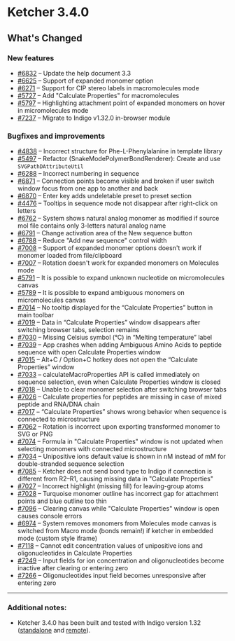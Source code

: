 
# Ketcher 3.4.0

## What's Changed

### New features
- [#6832](https://github.com/epam/ketcher/issues/6832) – Update the help document 3.3
- [#6625](https://github.com/epam/ketcher/issues/6625) – Support of expanded monomer option
- [#6271](https://github.com/epam/ketcher/issues/6271) – Support for CIP stereo labels in macromolecules mode
- [#5727](https://github.com/epam/ketcher/issues/5727) – Add "Calculate Properties" for macromolecules
- [#5797](https://github.com/epam/ketcher/issues/5797) – Highlighting attachment point of expanded monomers on hover in micromolecules mode
- [#7237](https://github.com/epam/ketcher/issues/7237) – Migrate to Indigo v1.32.0 in-browser module

### Bugfixes and improvements
- [#4838](https://github.com/epam/ketcher/issues/4838) – Incorrect structure for Phe-L-Phenylalanine in template library
- [#5497](https://github.com/epam/ketcher/issues/5497) – Refactor (SnakeModePolymerBondRenderer): Create and use `SVGPathDAttributeUtil`
- [#6288](https://github.com/epam/ketcher/issues/6288) – Incorrect numbering in sequence
- [#6871](https://github.com/epam/ketcher/issues/6871) – Connection points become visible and broken if user switch window focus from one app to another and back
- [#6870](https://github.com/epam/ketcher/issues/6870) – Enter key adds undeletable preset to preset section
- [#4476](https://github.com/epam/ketcher/issues/4476) – Tooltips in sequence mode not disappear after right-click on letters
- [#6762](https://github.com/epam/ketcher/issues/6762) – System shows natural analog monomer as modified if source mol file contains only 3-letters natural analog name
- [#6791](https://github.com/epam/ketcher/issues/6791) – Change activation area of the New sequence button
- [#6788](https://github.com/epam/ketcher/issues/6788) – Reduce "Add new sequence" control width
- [#7008](https://github.com/epam/ketcher/issues/7008) – Support of expanded monomer options doesn't work if monomer loaded from file/clipboard
- [#7007](https://github.com/epam/ketcher/issues/7007) – Rotation doesn't work for expanded monomers on Molecules mode
- [#5791](https://github.com/epam/ketcher/issues/5791) – It is possible to expand unknown nucleotide on micromolecules canvas
- [#5789](https://github.com/epam/ketcher/issues/5789) – It is possible to expand ambiguous monomers on micromolecules canvas
- [#7014](https://github.com/epam/ketcher/issues/7014) – No tooltip displayed for the “Calculate Properties” button in main toolbar
- [#7019](https://github.com/epam/ketcher/issues/7019) – Data in “Calculate Properties” window disappears after switching browser tabs, selection remains
- [#7030](https://github.com/epam/ketcher/issues/7030) – Missing Celsius symbol (°C) in “Melting temperature” label
- [#7039](https://github.com/epam/ketcher/issues/7039) – App crashes when adding Ambiguous Amino Acids to peptide sequence with open Calculate Properties window
- [#7015](https://github.com/epam/ketcher/issues/7015) – Alt+C / Option+C hotkey does not open the “Calculate Properties” window
- [#7033](https://github.com/epam/ketcher/issues/7033) – calculateMacroProperties API is called immediately on sequence selection, even when Calculate Properties window is closed
- [#7018](https://github.com/epam/ketcher/issues/7018) – Unable to clear monomer selection after switching browser tabs
- [#7026](https://github.com/epam/ketcher/issues/7026) – Calculate properties for peptides are missing in case of mixed peptide and RNA/DNA chain
- [#7017](https://github.com/epam/ketcher/issues/7017) – “Calculate Properties” shows wrong behavior when sequence is connected to microstructure
- [#7062](https://github.com/epam/ketcher/issues/7062) – Rotation is incorrect upon exporting transformed monomer to SVG or PNG
- [#7074](https://github.com/epam/ketcher/issues/7074) – Formula in "Calculate Properties" window is not updated when selecting monomers with connected microstructure
- [#7034](https://github.com/epam/ketcher/issues/7034) – Unipositive ions default value is shown in nM instead of mM for double-stranded sequence selection
- [#7085](https://github.com/epam/ketcher/issues/7085) – Ketcher does not send bond type to Indigo if connection is different from R2–R1, causing missing data in "Calculate Properties"
- [#7027](https://github.com/epam/ketcher/issues/7027) – Incorrect highlight (missing fill) for leaving-group atoms
- [#7028](https://github.com/epam/ketcher/issues/7028) – Turquoise monomer outline has incorrect gap for attachment points and blue outline too thin
- [#7096](https://github.com/epam/ketcher/issues/7096) – Clearing canvas while "Calculate Properties" window is open causes console errors
- [#6974](https://github.com/epam/ketcher/issues/6974) – System removes monomers from Molecules mode canvas is switched from Macro mode (bonds remain!) if ketcher in embedded mode (custom style iframe)
- [#7118](https://github.com/epam/ketcher/issues/7118) – Cannot edit concentration values of unipositive ions and oligonucleotides in Calculate Properties
- [#7249](https://github.com/epam/ketcher/issues/7249) – Input fields for ion concentration and oligonucleotides become inactive after clearing or entering zero
- [#7266](https://github.com/epam/ketcher/issues/7266) – Oligonucleotides input field becomes unresponsive after entering zero

---

### Additional notes:
- Ketcher 3.4.0 has been built and tested with Indigo version 1.32 ([standalone](https://www.npmjs.com/package/indigo-ketcher/v/1.32.0) and [remote](https://hub.docker.com/layers/epmlsop/indigo-service/1.32.0/images/sha256-d739c8474cea3051354e306320235037a55ab91b207e07eef45f8187b9eceecb)).
